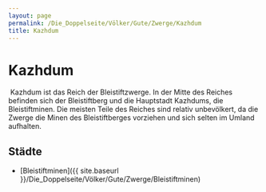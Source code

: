 ```yaml
---
layout: page
permalink: /Die_Doppelseite/Völker/Gute/Zwerge/Kazhdum
title: Kazhdum
---
```


# Kazhdum

<img alt="" src="{{ site.baseurl }}/assets/pics/weltenbuch/gallery/wappen/nrm/kazhdum.jpg" />
Kazhdum ist das Reich der Bleistiftzwerge. In der Mitte des Reiches befinden sich der Bleistiftberg und die Hauptstadt Kazhdums, die Bleistiftminen. Die meisten Teile des Reiches sind relativ unbevölkert, da die Zwerge die Minen des Bleistiftberges vorziehen und sich selten im Umland aufhalten.

## Städte

- [Bleistiftminen]({{ site.baseurl }}/Die_Doppelseite/Völker/Gute/Zwerge/Bleistiftminen)

